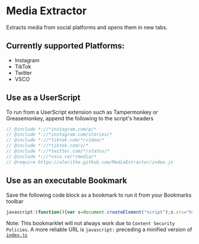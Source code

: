 # Media Extractor
Extracts media from social platforms and opens them in new tabs.

## Currently supported Platforms:
* Instagram
* TikTok
* Twitter
* VSCO

## Use as a UserScript
To run from a UserScript extension such as Tampermonkey or Greasemonkey, append the following to the script's headers
```javascript
// @include *://*instagram.com/p/*
// @include *://*instagram.com/stories/*
// @include *://*tiktok.com/*/video/*
// @include *://*tiktok.com/v/*
// @include *://*twitter.com/*/status/*
// @include *://*vsco.co/*/media/*
// @require https://alerithe.github.com/MediaExtractor/index.js
```

## Use as an executable Bookmark
Save the following code block as a bookmark to run it from your Bookmarks toolbar
```javascript
javascript:(function(){var s=document.createElement("script");s.src="https://alerithe.github.io/MediaExtractor/index.js";document.head.appendChild(s);})();
```
Note: This bookmarklet will not always work due to `Content Security Policies`. A more reliable URL is `javascript:` preceding a minified version of [`index.js`](https://github.com/MediaExtractor/index.js)
